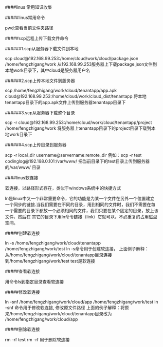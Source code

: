 ####linus 常用知识收集

#####linus常用命令
<p>
pwd:查看当前文件夹路径
</p>

#####scp远程上传下载文件命令

######1.scp从服务器下载文件到本地
<p>
scp cloud@192.168.99.253:/home/cloud/work/cloud/package.json /home/fengzhigang/work
从192.168.99.253服务器上下载package.json文件到本地work目录下，其中cloud是服务器用户名
</p>


######2.scp上传本地文件到服务器
<p>
scp /home/fengzhigang/work/cloud/tenantapp/app.apk
cloud@192.168.99.253:/home/cloud/work/cloud_dist/tenantapp
将本地tenantapp目录下的app.apk文件上传到服务器tenantapp目录下
</p>


######3.scp从服务器下载整个目录

<p>
 scp -r cloud@192.168.99.253:/home/cloud/work/cloud/tenantapp/project
 /home/fengzhigang/work 
 将服务器上tenantapp目录下的project目录下载到本地work目录下
</p>


######4.scp上传目录到服务器

<p>
scp  -r local_dir username@servername:remote_dir
例如：scp -r test  codinglog@192.168.0.101:/var/www/   
把当前目录下的test目录上传到服务器的/var/www/ 目录
</p>

####linus软连接

<p>
软连接，以路径形式存在，类似于windows系统中的快捷方式
</p>

<p>
 ln是linux中又一个非常重要命令，它的功能是为某一个文件在另外一个位置建立一个同步的链接.当我们需要在不同的目录，用到相同的文件时，我们不需要在每一个需要的目录下都放一个必须相同的文件，我们只要在某个固定的目录，放上该文件，然后在 其它的目录下用ln命令链接（link）它就可以，不必重复的占用磁盘空间。
</p>

#####创建软连接
<p>
ln -s /home/fengzhigang/work/cloud/tenantapp /home/fengzhigang/work/test
ln -s命令用于创建软连接，
上面例子解释：从/home/fengzhigang/work/cloud/tenantapp目录连接到/home/fengzhigang/work/test
test是软连接
</p>

#####查看软连接
<p>
用命令ls到指定目录查看软连接
</p>

#####修改软连接
<p>
ln -snf /home/fengzhigang/work/cloud/app /home/fengzhigang/work/test
ln -snf 命令用于修改软连接, 修改原文件路径
上面的例子解释：将原来/home/fengzhigang/work/cloud/tenantapp目录改为
/home/fengzhigang/work/cloud/app
</p>

#####删除软连接
<p>
rm -rf test
rm -rf 用于删除软连接
</p>